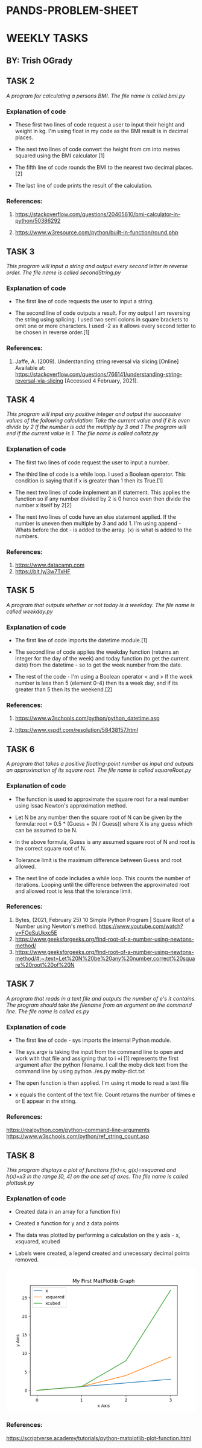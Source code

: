# PANDS-PROBLEM-SHEET


# WEEKLY TASKS
## BY: Trish OGrady

## TASK 2

*A program for calculating a persons BMI. The file name is called bmi.py*

### Explanation of code

* These first two lines of code request a user to input their height and weight in kg. I'm using float in my code as the BMI result is in decimal places.

* The next two lines of code convert the height from cm into metres squared using the BMI calculator [1]

* The fifth line of code rounds the BMI to the nearest two decimal places.[2]

* The last line of code prints the result of the calculation.

### References:

1. https://stackoverflow.com/questions/20405610/bmi-calculator-in-python/50386292

2. https://www.w3resource.com/python/built-in-function/round.php


## TASK 3

*This program will input a string and output every second letter in reverse order. The file name is called secondString.py*

### Explanation of code

* The first line of code requests the user to input a string.

* The second line of code outputs a result. For my output I am reversing the string using splicing. 
  I used two semi colons in square brackets to omit one or more characters. 
  I used -2 as it allows every second letter to be chosen in reverse order.[1]

### References:

1. Jaffe, A. (2009). Understanding string reversal via slicing [Online] Available at: https://stackoverflow.com/questions/766141/understanding-string-reversal-via-slicing [Accessed 4 February, 2021].


## TASK 4

*This program will input any positive integer and output the successive values of the following calculation:
Take the current value and if it is even divide by 2 
If the number is odd the multiply by 3 and 1
The program will end if the current value is 1. The file name is called collatz.py*

### Explanation of code

* The first two lines of code request the user to input a number.

* The third line of code is a while loop. I used a Boolean operator. This condition is saying that if x is greater than 1 then its True.[1]

* The next two lines of code implement an if statement. This applies the function so if any number divided by 2 is 0 hence even then divide the number x itself by 2[2]

* The next two lines of code have an else statement applied.  If the number is uneven then multiple by 3 and add 1. I'm using append - Whats before the dot - is added to the array. (x) is what is added to the numbers.

### References:

1. https://www.datacamp.com  
2. https://bit.ly/3w7TxHF

## TASK 5

*A program that outputs whether or not today is a weekday. The file name is called weekday.py*

### Explanation of code

* The first line of code imports the datetime module.[1]

* The second line of code applies the weekday function (returns an integer for the day of the week) and today function (to get the current date) from the datetime - so to get the week number from the date.

* The rest of the code - I'm using a Boolean operator < and > If the week number is less than 5 (element 0-4) then its a week day, and if its greater than 5 then its the weekend.[2]

### References:

1. https://www.w3schools.com/python/python_datetime.asp

2. https://www.xspdf.com/resolution/58438157.html

## TASK 6

*A program that takes a positive floating-point number as input and outputs an approximation of its square root. The file name is called squareRoot.py*

### Explanation of code

* The function is used to approximate the square root for a real number using Issac Newton's approximation method.
    
* Let N be any number then the square root of N can be given by the formula: root = 0.5 * (Guess + (N / Guess)) where X is any guess which can be assumed to be N.
* In the above formula, Guess is any assumed square root of N and root is the correct square root of N.
* Tolerance limit is the maximum difference between Guess and root allowed.
* The next line of code includes a while loop. This counts the number of iterations. Looping until the difference between the approximated root and allowed root is less that the tolerance limit.
    
### References:

1. Bytes, (2021, February 25) 10 Simple Python Program | Square Root of a Number using Newton's method. https://www.youtube.com/watch?v=FOeSuUkxc5E 
2. https://www.geeksforgeeks.org/find-root-of-a-number-using-newtons-method/
3. https://www.geeksforgeeks.org/find-root-of-a-number-using-newtons-method/#:~:text=Let%20N%20be%20any%20number,correct%20square%20root%20of%20N

## TASK 7

*A program that reads in a text file and outputs the number of e's it contains. The program should take the filename from an argument on the command line. The file name is called es.py*

### Explanation of code

* The first line of code - sys imports the internal Python module. 

* The sys.argv is taking the input from the command line to open and work with that file and assigning that to i =i
[1] represents the first argument after the python filename. I call the moby dick text from the command line by using python ./es.py moby-dict.txt

* The open function is then applied.  I'm using rt mode to read a text file

* x equals the content of the text file. Count returns the number of times e or E appear in the string.

### References:

https://realpython.com/python-command-line-arguments
https://www.w3schools.com/python/ref_string_count.asp

## TASK 8

*This program displays a plot of functions f(x)=x, g(x)=xsquared and h(x)=x3 
in the range [0, 4] on the one set of axes. The file name is called plottask.py*

### Explanation of code

* Created data in an array for a function f(x)

* Created a function for y and z data points

* The data was plotted by performing a calculation on the y axis - x, xsquared, xcubed

* Labels were created, a legend created and unecessary decimal points removed.

![alt text](https://github.com/Trishmcc/Pands-Problem-Sheet/blob/main/plot.png)


### References:

https://scriptverse.academy/tutorials/python-matplotlib-plot-function.html